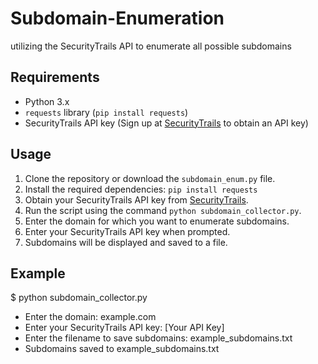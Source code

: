 # Subdomain-Enumeration
utilizing the SecurityTrails API to enumerate all possible subdomains 

## Requirements

- Python 3.x
- `requests` library (`pip install requests`)
- SecurityTrails API key (Sign up at [SecurityTrails](https://securitytrails.com/) to obtain an API key)

## Usage

1. Clone the repository or download the `subdomain_enum.py` file.
2. Install the required dependencies: `pip install requests`
3. Obtain your SecurityTrails API key from [SecurityTrails](https://securitytrails.com/).
4. Run the script using the command `python subdomain_collector.py`.
5. Enter the domain for which you want to enumerate subdomains.
6. Enter your SecurityTrails API key when prompted.
7. Subdomains will be displayed and saved to a file.

## Example

$ python subdomain_collector.py

- Enter the domain: example.com
- Enter your SecurityTrails API key: [Your API Key]
- Enter the filename to save subdomains: example_subdomains.txt
- Subdomains saved to example_subdomains.txt

